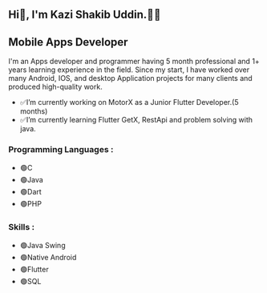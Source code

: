 ## Hi👋, I'm Kazi Shakib Uddin.👨‍💻
## **Mobile Apps Developer**
I'm an Apps developer and programmer having 5 month professional and 1+ years learning experience in the field. 
Since my start, I have worked over many Android, IOS, and desktop Application projects for many clients and produced high-quality work.
- ✅I’m currently working on MotorX as a Junior Flutter Developer.(5 months)
- ✅I’m currently learning Flutter GetX, RestApi and problem solving with java.

### Programming Languages :
- 🟢C
- 🟢Java
- 🟢Dart
- 🟢PHP

### Skills :
- 🟢Java Swing
- 🟢Native Android
- 🟢Flutter
- 🟢SQL

